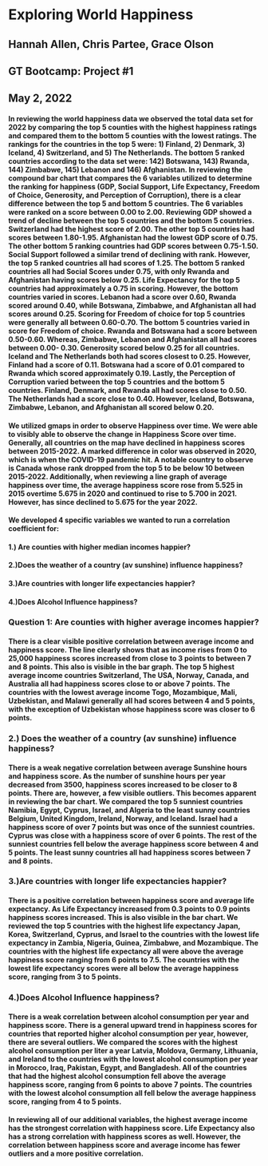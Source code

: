 # Exploring World Happiness

## Hannah Allen, Chris Partee, Grace Olson
## GT Bootcamp: Project #1
## May 2, 2022

#### In reviewing the world happiness data we observed the total data set for 2022 by comparing the top 5 counties with the highest happiness ratings and compared them to the bottom 5 counties with the lowest ratings. The rankings for the countries in the top 5 were: 1) Finland, 2) Denmark, 3) Iceland, 4) Switzerland, and 5) The Netherlands. The bottom 5 ranked countries according to the data set were: 142) Botswana, 143) Rwanda, 144) Zimbabwe, 145) Lebanon and 146) Afghanistan.  In reviewing the compound bar chart that compares the 6 variables utilized to determine the ranking for happiness (GDP, Social Support, Life Expectancy, Freedom of Choice, Generosity, and Perception of Corruption), there is a clear difference between the top 5 and bottom 5 countries.  The 6 variables were ranked on a score between 0.00 to 2.00.  Reviewing GDP showed a trend of decline between the top 5 countries and the bottom 5 countries. Switzerland had the highest score of 2.00. The other top 5 countries had scores between 1.80-1.95. Afghanistan had the lowest GDP score of 0.75. The other bottom 5 ranking countries had GDP scores between 0.75-1.50. Social Support followed a similar trend of declining with rank. However, the top 5 ranked countries all had scores of 1.25. The bottom 5 ranked countries all had Social Scores under 0.75, with only Rwanda and Afghanistan having scores below 0.25. Life Expectancy for the top 5 countries had approximately a 0.75 in scoring. However, the bottom countries varied in scores. Lebanon had a score over 0.60, Rwanda scored around 0.40, while Botswana, Zimbabwe, and Afghanistan all had scores around 0.25. Scoring for Freedom of choice for top 5 countries were generally all between 0.60-0.70. The bottom 5 countries varied in score for Freedom of choice. Rwanda and Botswana had a score between 0.50-0.60. Whereas, Zimbabwe, Lebanon and Afghanistan all had scores between 0.00- 0.30. Generosity scored below 0.25 for all countries. Iceland and The Netherlands both had scores closest to 0.25. However, Finland had a score of 0.11. Botswana had a score of 0.01 compared to Rwanda which scored approximately 0.19. Lastly, the Perception of Corruption varied between the top 5 countries and the bottom 5 countries. Finland, Denmark, and Rwanda all had scores close to 0.50. The Netherlands had a score close to 0.40. However, Iceland, Botswana, Zimbabwe, Lebanon, and Afghanistan all scored below 0.20. 

#### We utilized gmaps in order to observe Happiness over time. We were able to visibly able to observe the change in Happiness Score over time. Generally, all countries on the map have declined in happiness scores between 2015-2022. A marked difference in color was observed in 2020, which is when the COVID-19 pandemic hit.  A notable country to observe is Canada whose rank dropped from the top 5 to be below 10 between 2015-2022. Additionally, when reviewing a line graph of average happiness over time, the average happiness score rose from 5.525 in 2015 overtime 5.675 in 2020 and continued to rise to 5.700 in 2021. However, has since declined to 5.675 for the year 2022. 


#### We developed 4 specific variables we wanted to run a correlation coefficient for:
#### 1.) Are counties with higher median incomes happier?
#### 2.)Does the weather of a country (av sunshine) influence happiness? 
#### 3.)Are countries with longer life expectancies happier?
#### 4.)Does Alcohol Influence happiness?

### **Question 1: Are counties with higher average incomes happier?**
#### There is a clear visible positive correlation between average income and happiness score. The line clearly shows that as income rises from 0 to 25,000 happiness scores increased from close to 3 points to between 7 and 8 points. This also is visible in the bar graph. The top 5 highest average income countries Switzerland, The USA, Norway, Canada, and Australia all had happiness scores close to or above 7 points. The countries with the lowest average income Togo, Mozambique, Mali, Uzbekistan, and Malawi generally all had scores between 4 and 5 points, with the exception of Uzbekistan whose happiness score was closer to 6 points. 

### **2.) Does the weather of a country (av sunshine) influence happiness?**
#### There is a weak negative correlation between average Sunshine hours and happiness score. As the number of sunshine hours per year decreased from 3500, happiness scores increased to be closer to 8 points. There are, however, a few visible outliers. This becomes apparent in reviewing the bar chart. We compared the top 5 sunniest countries Namibia, Egypt, Cyprus, Israel, and Algeria to the least sunny countries Belgium, United Kingdom, Ireland, Norway, and Iceland. Israel had a happiness score of over 7 points but was once of the sunniest countries. Cyprus was close with a happiness score of over 6 points. The rest of the sunniest countries fell below the average happiness score between 4 and 5 points. The least sunny countries all had happiness scores between 7 and 8 points. 

### **3.)Are countries with longer life expectancies happier?**
####  There is a positive correlation between happiness score and average life expectancy. As Life Expectancy increased from 0.3 points to 0.9 points happiness scores increased. This is also visible in the bar chart. We reviewed the top 5 countries with the highest life expectancy Japan, Korea, Switzerland, Cyprus, and Israel to the countries with the lowest life expectancy in Zambia, Nigeria, Guinea, Zimbabwe, and Mozambique. The countries with the highest life expectancy all were above the average happiness score ranging from 6 points to 7.5. The countries with the lowest life expectancy scores were all below the average happiness score, ranging from 3 to 5 points. 

### **4.)Does Alcohol Influence happiness?**
#### There is a weak correlation between alcohol consumption per year and happiness score. There is a general upward trend in happiness scores for countries that reported higher alcohol consumption per year, however, there are several outliers. We compared the scores with the highest alcohol consumption per liter a year Latvia, Moldova, Germany, Lithuania, and Ireland to the countries with the lowest alcohol consumption per year in Morocco, Iraq, Pakistan, Egypt, and Bangladesh. All of the countries that had the highest alcohol consumption fell above the average happiness score, ranging from 6 points to above 7 points. The countries with the lowest alcohol consumption all fell below the average happiness score, ranging from 4 to 5 points. 

#### In reviewing all of our additional variables, the highest average income has the strongest correlation with happiness score. Life Expectancy also has a strong correlation with happiness scores as well. However, the correlation between happiness score and average income has fewer outliers and a more positive correlation. 

